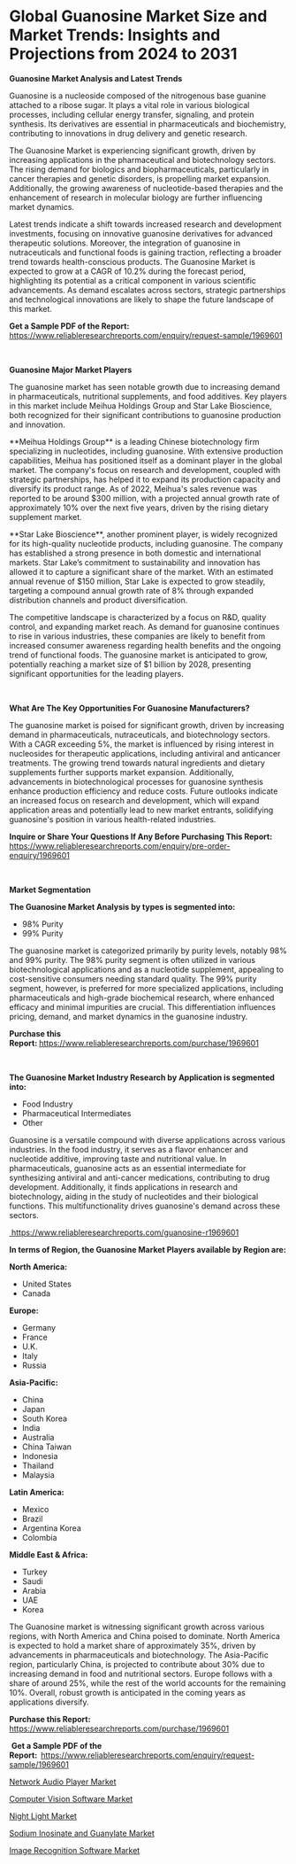<p><h1>Global Guanosine Market Size and Market Trends: Insights and Projections from 2024 to 2031</h1></p><p><strong>Guanosine Market Analysis and Latest Trends</strong></p>
<p><p>Guanosine is a nucleoside composed of the nitrogenous base guanine attached to a ribose sugar. It plays a vital role in various biological processes, including cellular energy transfer, signaling, and protein synthesis. Its derivatives are essential in pharmaceuticals and biochemistry, contributing to innovations in drug delivery and genetic research.</p><p>The Guanosine Market is experiencing significant growth, driven by increasing applications in the pharmaceutical and biotechnology sectors. The rising demand for biologics and biopharmaceuticals, particularly in cancer therapies and genetic disorders, is propelling market expansion. Additionally, the growing awareness of nucleotide-based therapies and the enhancement of research in molecular biology are further influencing market dynamics.</p><p>Latest trends indicate a shift towards increased research and development investments, focusing on innovative guanosine derivatives for advanced therapeutic solutions. Moreover, the integration of guanosine in nutraceuticals and functional foods is gaining traction, reflecting a broader trend towards health-conscious products. The Guanosine Market is expected to grow at a CAGR of 10.2% during the forecast period, highlighting its potential as a critical component in various scientific advancements. As demand escalates across sectors, strategic partnerships and technological innovations are likely to shape the future landscape of this market.</p></p>
<p><strong>Get a Sample PDF of the Report:&nbsp;</strong> <a href="https://www.reliableresearchreports.com/enquiry/request-sample/1969601?utm_campaign=118&utm_medium=2&utm_source=Github&utm_content=ia&utm_term=14112024&utm_id=guanosine">https://www.reliableresearchreports.com/enquiry/request-sample/1969601</a></p>
<p>&nbsp;</p>
<p><strong>Guanosine Major Market Players</strong></p>
<p><p>The guanosine market has seen notable growth due to increasing demand in pharmaceuticals, nutritional supplements, and food additives. Key players in this market include Meihua Holdings Group and Star Lake Bioscience, both recognized for their significant contributions to guanosine production and innovation.</p><p>**Meihua Holdings Group** is a leading Chinese biotechnology firm specializing in nucleotides, including guanosine. With extensive production capabilities, Meihua has positioned itself as a dominant player in the global market. The company's focus on research and development, coupled with strategic partnerships, has helped it to expand its production capacity and diversify its product range. As of 2022, Meihua's sales revenue was reported to be around $300 million, with a projected annual growth rate of approximately 10% over the next five years, driven by the rising dietary supplement market.</p><p>**Star Lake Bioscience**, another prominent player, is widely recognized for its high-quality nucleotide products, including guanosine. The company has established a strong presence in both domestic and international markets. Star Lake’s commitment to sustainability and innovation has allowed it to capture a significant share of the market. With an estimated annual revenue of $150 million, Star Lake is expected to grow steadily, targeting a compound annual growth rate of 8% through expanded distribution channels and product diversification.</p><p>The competitive landscape is characterized by a focus on R&D, quality control, and expanding market reach. As demand for guanosine continues to rise in various industries, these companies are likely to benefit from increased consumer awareness regarding health benefits and the ongoing trend of functional foods. The guanosine market is anticipated to grow, potentially reaching a market size of $1 billion by 2028, presenting significant opportunities for the leading players.</p></p>
<p>&nbsp;</p>
<p><strong>What Are The Key Opportunities For Guanosine Manufacturers?</strong></p>
<p><p>The guanosine market is poised for significant growth, driven by increasing demand in pharmaceuticals, nutraceuticals, and biotechnology sectors. With a CAGR exceeding 5%, the market is influenced by rising interest in nucleosides for therapeutic applications, including antiviral and anticancer treatments. The growing trend towards natural ingredients and dietary supplements further supports market expansion. Additionally, advancements in biotechnological processes for guanosine synthesis enhance production efficiency and reduce costs. Future outlooks indicate an increased focus on research and development, which will expand application areas and potentially lead to new market entrants, solidifying guanosine's position in various health-related industries.</p></p>
<p><strong>Inquire or Share Your Questions If Any Before Purchasing This Report:</strong> <a href="https://www.reliableresearchreports.com/enquiry/pre-order-enquiry/1969601?utm_campaign=118&utm_medium=2&utm_source=Github&utm_content=ia&utm_term=14112024&utm_id=guanosine">https://www.reliableresearchreports.com/enquiry/pre-order-enquiry/1969601</a></p>
<p>&nbsp;</p>
<p><strong>Market Segmentation</strong></p>
<p><strong>The Guanosine Market Analysis by types is segmented into:</strong></p>
<p><ul><li>98% Purity</li><li>99% Purity</li></ul></p>
<p><p>The guanosine market is categorized primarily by purity levels, notably 98% and 99% purity. The 98% purity segment is often utilized in various biotechnological applications and as a nucleotide supplement, appealing to cost-sensitive consumers needing standard quality. The 99% purity segment, however, is preferred for more specialized applications, including pharmaceuticals and high-grade biochemical research, where enhanced efficacy and minimal impurities are crucial. This differentiation influences pricing, demand, and market dynamics in the guanosine industry.</p></p>
<p><strong>Purchase this Report:&nbsp;</strong><a href="https://www.reliableresearchreports.com/purchase/1969601?utm_campaign=118&utm_medium=2&utm_source=Github&utm_content=ia&utm_term=14112024&utm_id=guanosine">https://www.reliableresearchreports.com/purchase/1969601</a></p>
<p>&nbsp;</p>
<p><strong>The Guanosine Market Industry Research by Application is segmented into:</strong></p>
<p><ul><li>Food Industry</li><li>Pharmaceutical Intermediates</li><li>Other</li></ul></p>
<p><p>Guanosine is a versatile compound with diverse applications across various industries. In the food industry, it serves as a flavor enhancer and nucleotide additive, improving taste and nutritional value. In pharmaceuticals, guanosine acts as an essential intermediate for synthesizing antiviral and anti-cancer medications, contributing to drug development. Additionally, it finds applications in research and biotechnology, aiding in the study of nucleotides and their biological functions. This multifunctionality drives guanosine's demand across these sectors.</p></p>
<p><a href="https://www.reliableresearchreports.com/guanosine-r1969601?utm_campaign=118&utm_medium=2&utm_source=Github&utm_content=ia&utm_term=14112024&utm_id=guanosine">&nbsp;https://www.reliableresearchreports.com/guanosine-r1969601</a></p>
<p><strong>In terms of Region, the Guanosine Market Players available by Region are:</strong></p>
<p>
    <p> <strong> North America: </strong>
        <ul>
            <li>United States</li>
            <li>Canada</li>
        </ul>
        </p> 
    <p> <strong> Europe: </strong>
        <ul>
            <li>Germany</li>
            <li>France</li>
            <li>U.K.</li>
            <li>Italy</li>
            <li>Russia</li>
        </ul>
        </p> 
    <p> <strong> Asia-Pacific: </strong>
        <ul>
            <li>China</li>
            <li>Japan</li>
            <li>South Korea</li>
            <li>India</li>
            <li>Australia</li>
            <li>China Taiwan</li>
            <li>Indonesia</li>
            <li>Thailand</li>
            <li>Malaysia</li>
        </ul>
        </p> 
    <p> <strong> Latin America: </strong>
        <ul>
            <li>Mexico</li>
            <li>Brazil</li>
            <li>Argentina Korea</li>
            <li>Colombia</li>
        </ul>
        </p> 
    <p> <strong> Middle East & Africa: </strong>
        <ul>
            <li>Turkey</li>
            <li>Saudi</li>
            <li>Arabia</li>
            <li>UAE</li>
            <li>Korea</li>
        </ul>
    </p>
    </p>
<p><p>The Guanosine market is witnessing significant growth across various regions, with North America and China poised to dominate. North America is expected to hold a market share of approximately 35%, driven by advancements in pharmaceuticals and biotechnology. The Asia-Pacific region, particularly China, is projected to contribute about 30% due to increasing demand in food and nutritional sectors. Europe follows with a share of around 25%, while the rest of the world accounts for the remaining 10%. Overall, robust growth is anticipated in the coming years as applications diversify.</p></p>
<p><strong>Purchase this Report: </strong><a href="https://www.reliableresearchreports.com/purchase/1969601?utm_campaign=118&utm_medium=2&utm_source=Github&utm_content=ia&utm_term=14112024&utm_id=guanosine">https://www.reliableresearchreports.com/purchase/1969601</a></p>
<p>&nbsp;<strong>Get a Sample PDF of the Report:&nbsp;&nbsp;</strong><a href="https://www.reliableresearchreports.com/enquiry/request-sample/1969601?utm_campaign=118&utm_medium=2&utm_source=Github&utm_content=ia&utm_term=14112024&utm_id=guanosine">https://www.reliableresearchreports.com/enquiry/request-sample/1969601</a></p>
<p><strong></strong></p>
<p><p><a href="https://www.linkedin.com/pulse/unveiling-market-trends-global-network-audio-player-growth-5b0zc?utm_campaign=118&utm_medium=2&utm_source=Github&utm_content=ia&utm_term=14112024&utm_id=guanosine">Network Audio Player Market</a></p><p><a href="https://issuu.com/reportprime-2/docs/computer-vision-software-market-siz_2f56175096d296?utm_campaign=118&utm_medium=2&utm_source=Github&utm_content=ia&utm_term=14112024&utm_id=guanosine">Computer Vision Software Market</a></p><p><a href="https://www.linkedin.com/pulse/night-light-mosaic-piecing-together-global-market-dynamics-rbzvc?utm_campaign=118&utm_medium=2&utm_source=Github&utm_content=ia&utm_term=14112024&utm_id=guanosine">Night Light Market</a></p><p><a href="https://github.com/MatthewHernandez403/Market-Research-Report-List-1/blob/main/sodium-inosinate-and-guanylate-market.md?utm_campaign=118&utm_medium=2&utm_source=Github&utm_content=ia&utm_term=14112024&utm_id=guanosine">Sodium Inosinate and Guanylate Market</a></p><p><a href="https://issuu.com/reportprime-2/docs/image-recognition-software-market-s_d26c66caa2e2d1?utm_campaign=118&utm_medium=2&utm_source=Github&utm_content=ia&utm_term=14112024&utm_id=guanosine">Image Recognition Software Market</a></p></p>